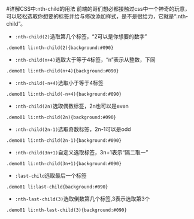 #详解CSS中:nth-child的用法
前端的哥们想必都接触过css中一个神奇的玩意，可以轻松选取你想要的标签并给与修改添加样式，是不是很给力，它就是“:nth-child”。

- `:nth-child(2)`选取第几个标签，“2可以是你想要的数字”
```
.demo01 li:nth-child(2){background:#090}
```
- `:nth-child(n+4)`选取大于等于4标签，“n”表示从整数，下同
```
.demo01 li:nth-child(n+4){background:#090}
```
- `:nth-child(-n+4)`选取小于等于4标签
```
.demo01 li:nth-child(-n+4){background:#090}
```
- `:nth-child(2n)`选取偶数标签，2n也可以是even
```
.demo01 li:nth-child(2n){background:#090}
```
- `:nth-child(2n-1)`选取奇数标签，2n-1可以是odd
```
.demo01 li:nth-child(2n-1){background:#090}
```
- `:nth-child(3n+1)`自定义选取标签，3n+1表示“隔二取一”
```
.demo01 li:nth-child(3n+1){background:#090}
```
- `:last-child`选取最后一个标签
```
.demo01 li:last-child{background:#090}
```
- `:nth-last-child(3)`选取倒数第几个标签,3表示选取第3个
```
.demo01 li:nth-last-child(3){background:#090}
```